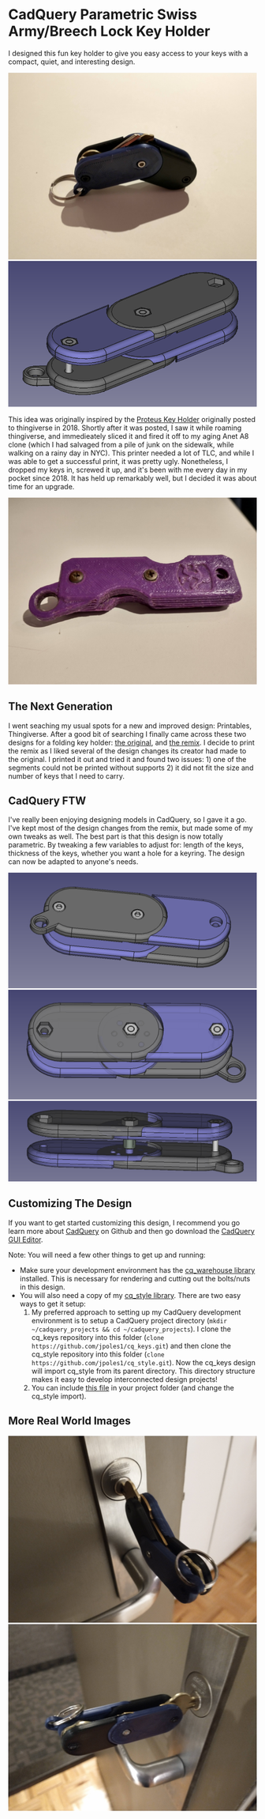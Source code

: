 # CadQuery Parametric Swiss Army/Breech Lock Key Holder

I designed this fun key holder to give you easy access to your keys with a  compact, quiet, and interesting design. 

![Folded device](snap_2.jpg)
![Render of The Design (No Transparency)](cap_3.png)

This idea was originally inspired by the [Proteus Key Holder](https://www.thingiverse.com/thing:2749745/files) originally posted to thingiverse in 2018. Shortly after it was posted, I saw it while roaming thingiverse, and immedieately sliced it and fired it off to my aging Anet A8 clone (which I had salvaged from a pile of junk on the sidewalk, while walking on a rainy day in NYC). This printer needed a lot of TLC, and while I was able to get a successful print, it was pretty ugly. Nonetheless, I dropped my keys in, screwed it up, and it's been with me every day in my pocket since 2018. It has held up remarkably well, but I decided it was about time for an upgrade.

![Old Design](snap_1.jpg)

## The Next Generation

I went seaching my usual spots for a new and improved design: Printables, Thingiverse. After a good bit of searching I finally came across these two designs for a folding key holder: [the original](https://www.thingiverse.com/thing:755772), and [the remix](https://www.thingiverse.com/thing:3694222). I decide to print the remix as I liked several of the design changes its creator had made to the original. I printed it out and tried it and found two issues: 1) one of the segments could not be printed without supports 2) it did not fit the size and number of keys that I need to carry.

## CadQuery FTW

I've really been enjoying designing models in CadQuery, so I gave it a go. I've kept most of the design changes from the remix, but made some of my own tweaks as well. The best part is that this design is now totally parametric. By tweaking a few variables to adjust for: length of the keys, thickness of the keys, whether you want a hole for a keyring. The design can now be adapted to anyone's needs. 

![Render of The Design Tilted (No Transparency)](cap_4.png)
![Render of The Design (Transparency)](cap_1.png)
![Render of The Design Tilted (Transparency)](cap_2.png)

## Customizing The Design

If you want to get started customizing this design, I recommend you go learn more about [CadQuery](https://github.com/CadQuery/cadquery) on Github and then go download the [CadQuery GUI Editor](https://github.com/CadQuery/cq-editor).

Note: You will need a few other things to get up and running:
- Make sure your development environment has the [cq_warehouse library](https://github.com/jpoles1/cq_warehouse) installed. This is necessary for rendering and cutting out the bolts/nuts in this design.
- You will also need a copy of my [cq_style library](https://github.com/jpoles1/cq_style). There are two easy ways to get it setup: 
    1) My preferred approach to setting up my CadQuery development environment is to setup a CadQuery project directory (`mkdir ~/cadquery_projects && cd ~/cadquery_projects`). I clone the cq_keys repository into this folder (`clone https://github.com/jpoles1/cq_keys.git`) and then clone the cq_style repository into this folder (`clone https://github.com/jpoles1/cq_style.git`). Now the cq_keys design will import cq_style from its parent directory. This directory structure makes it easy to develop interconnected design projects!
    2) You can include [this file](https://github.com/jpoles1/cq_style/blob/master/cq_style.py) in your project folder (and change the cq_style import).


## More Real World Images

![Key in door 1](snap_3.jpg)
![Key in door 2](snap_4.jpg)
